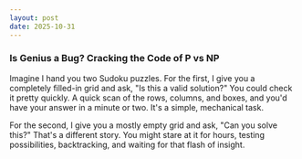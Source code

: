 ```yaml
---
layout: post
date: 2025-10-31
---
```

### Is Genius a Bug? Cracking the Code of P vs NP

Imagine I hand you two Sudoku puzzles.
For the first, I give you a completely filled-in grid and ask, "Is this a valid solution?" You could check it pretty quickly. A quick scan of the rows, columns, and boxes, and you'd have your answer in a minute or two. It's a simple, mechanical task.

For the second, I give you a mostly empty grid and ask, "Can you solve this?" That's a different story. You might stare at it for hours, testing possibilities, backtracking, and waiting for that flash of insight.